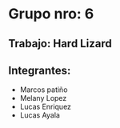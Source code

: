 # Grupo nro: 6
## Trabajo: Hard Lizard
## Integrantes:
- Marcos patiño
- Melany Lopez
- Lucas Enriquez 
- Lucas Ayala
